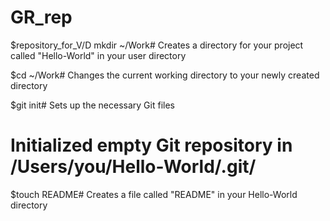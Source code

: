 GR_rep
======

$repository_for_V/D
mkdir ~/Work# Creates a directory for your project called "Hello-World" in your user directory

$cd ~/Work# Changes the current working directory to your newly created directory

$git init# Sets up the necessary Git files
# Initialized empty Git repository in /Users/you/Hello-World/.git/

$touch README# Creates a file called "README" in your Hello-World directory
